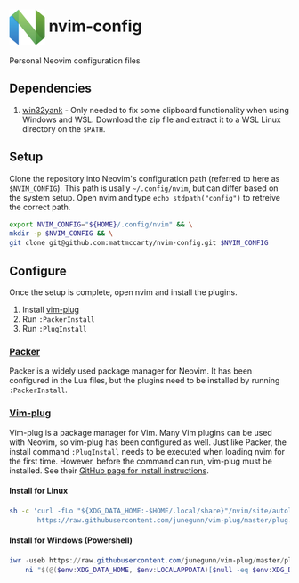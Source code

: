 # <img src="doc/img/neovim.png" width="64" height="64" style="vertical-align:middle" /> nvim-config

Personal Neovim configuration files

## Dependencies

1. [win32yank](https://github.com/equalsraf/win32yank/releases) - Only needed to fix some clipboard functionality when using Windows and WSL. Download the zip file and extract it to a WSL Linux directory on the `$PATH`.

## Setup

Clone the repository into Neovim's configuration path (referred to here as `$NVIM_CONFIG`). This path is usally `~/.config/nvim`, but can differ based on the system setup. Open nvim and type `echo stdpath("config")` to retreive the correct path.

```bash
export NVIM_CONFIG="${HOME}/.config/nvim" && \
mkdir -p $NVIM_CONFIG && \
git clone git@github.com:mattmccarty/nvim-config.git $NVIM_CONFIG
```

## Configure

Once the setup is complete, open nvim and install the plugins.

1. Install [vim-plug](https://github.com/junegunn/vim-plug#neovim)
2. Run `:PackerInstall`
3. Run `:PlugInstall`

### [Packer](https://github.com/wbthomason/packer.nvim)

Packer is a widely used package manager for Neovim. It has been configured in the Lua files, but the plugins need to be installed by running `:PackerInstall`.

### [Vim-plug](https://github.com/junegunn/vim-plug)

Vim-plug is a package manager for Vim. Many Vim plugins can be used with Neovim, so vim-plug has been configured as well. Just like Packer, the install command `:PlugInstall` needs to be executed when loading nvim for the first time. However, before the command can run, vim-plug must be installed. See their [GitHub page for install instructions](https://github.com/junegunn/vim-plug#neovim).

#### Install for Linux

```bash
sh -c 'curl -fLo "${XDG_DATA_HOME:-$HOME/.local/share}"/nvim/site/autoload/plug.vim --create-dirs \
       https://raw.githubusercontent.com/junegunn/vim-plug/master/plug.vim'
```

#### Install for Windows (Powershell)

```Powershell
iwr -useb https://raw.githubusercontent.com/junegunn/vim-plug/master/plug.vim |`
    ni "$(@($env:XDG_DATA_HOME, $env:LOCALAPPDATA)[$null -eq $env:XDG_DATA_HOME])/nvim-data/site/autoload/plug.vim" -Force
```
